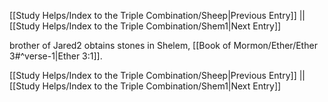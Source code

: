 [[Study Helps/Index to the Triple Combination/Sheep|Previous Entry]]  ||  [[Study Helps/Index to the Triple Combination/Shem1|Next Entry]]

 brother of Jared2 obtains stones in Shelem, [[Book of Mormon/Ether/Ether 3#^verse-1|Ether 3:1]].

[[Study Helps/Index to the Triple Combination/Sheep|Previous Entry]]  ||  [[Study Helps/Index to the Triple Combination/Shem1|Next Entry]]